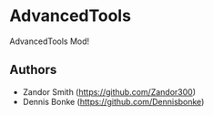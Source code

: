 AdvancedTools
=============

AdvancedTools Mod!


Authors
-------

- Zandor Smith (https://github.com/Zandor300)
- Dennis Bonke (https://github.com/Dennisbonke)


